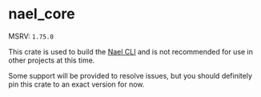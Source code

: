 # nael_core

MSRV: `1.75.0`

This crate is used to build the [Nael CLI](https://crates.io/crates/nael) and is not recommended for use in other projects at this time.

Some support will be provided to resolve issues, but you should definitely pin this crate to an exact version for now.